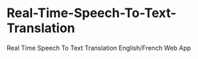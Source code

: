 # Real-Time-Speech-To-Text-Translation
 Real Time Speech To Text Translation English/French Web App
